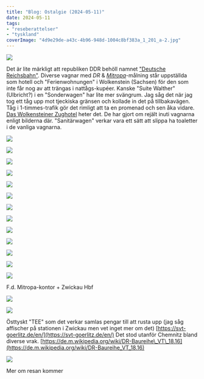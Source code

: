 ```yaml
---
title: "Blog: Ostalgie (2024-05-11)"
date: 2024-05-11
tags:
- "reseberattelser"
- "tyskland"
coverImage: "4d9e29de-a43c-4b96-948d-1004c8bf383a_1_201_a-2.jpg"
---
```


![](images/ostalgie_6.jpg?w=620)

Det är lite märkligt att republiken DDR behöll namnet ["Deutsche Reichsbahn"](https://en.wikipedia.org/wiki/Deutsche_Reichsbahn). Diverse vagnar med _DR_ & _[Mitropa](https://en.wikipedia.org/wiki/Mitropa)_\-målning står uppställda som hotell och "Ferienwohnungen" i Wolkenstein (Sachsen) för den som inte får nog av att trängas i nattågs-kupéer. Kanske "Suite Walther" (Ulbricht?) i en "Sonderwagen" har lite mer svängrum. Jag såg det när jag tog ett tåg upp mot tjeckiska gränsen och kollade in det på tillbakavägen. Tåg i 1-timmes-trafik gör det rimligt att ta en promenad och sen åka vidare. [Das Wolkensteiner Zughotel](https://wolkensteiner-zughotel.de) heter det. De har gjort om rejält inuti vagnarna enligt bilderna där. "Sanitärwagen" verkar vara ett sätt att slippa ha toaletter i de vanliga vagnarna.

![](images/ostalgie_12.jpeg?w=1024)

![](images/ostalgie_4.jpeg?w=768)

![](images/1c13a026-84d8-40b1-93bb-dd363173eee8_1_201_a.jpg?w=1024)

![](images/ostalgie_8.jpeg?w=1024)

![](images/445dd308-f2de-44e2-9b2d-6b6699de57a4_1_201_a.jpg?w=768)

![](images/b26c4029-4e67-45f7-857c-661cce794a91_1_201_a.jpg?w=1024)

![](images/731a84c0-448a-4786-be98-8b6e04ded7bb_1_201_a.jpg?w=768)

![](images/ostalgie_3.jpg?w=1024)

![](images/ostalgie_13.jpg?w=768)

![](images/ostalgie_10.jpg?w=1024)

![](images/ostalgie_1.jpg?w=768)

![](images/ostalgie_5.jpg?w=1024)

![](images/ostalgie_15.jpg?w=1024)

F.d. Mitropa-kontor + Zwickau Hbf

![](images/ostalgie_2.jpeg?w=768)

![](images/ostalgie_9.jpeg?w=1024)

Östtyskt "TEE" som det verkar samlas pengar till att rusta upp (jag såg affischer på stationen i Zwickau men vet inget mer om det) [https://svt-goerlitz.de/en/](https://svt-goerlitz.de/en/) Det stod utanför Chemnitz bland diverse vrak. [https://de.m.wikipedia.org/wiki/DR-Baureihe\_VT\_18.16](https://de.m.wikipedia.org/wiki/DR-Baureihe_VT_18.16)

![](images/ostalgie_11.jpg?w=1024)

Mer om resan kommer
